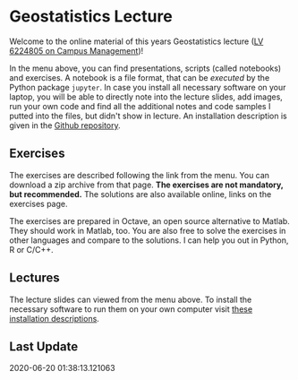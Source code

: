 # Geostatistics Lecture

Welcome to the online material of this years Geostatistics lecture ([LV 6224805 on Campus Management](https://campus.studium.kit.edu/ev/sX1tBPZfRJe44X27sWBPWg/de))!

In the menu above, you can find presentations, scripts (called notebooks) and exercises. A notebook is a file format, that can be *executed* by the Python package ``jupyter``. In case you install all necessary software on your laptop, you will be able to directly note into the lecture slides, add images, run your own code and find all the additional notes and code samples I putted into the files, but didn't show in lecture. An installation description is given in the [Github repository](https://github.com/KIT-HYD/geostatistics_lecture/blob/master/lectures/README.md).

## Exercises

The exercises are described following the link from the menu. You can download a 
zip archive from that page. **The exercises are not mandatory, but recommended.**
The solutions are also available online, links on the exercises page. 

The exercises are prepared in Octave, an open source alternative to Matlab. They 
should work in Matlab, too. You are also free to solve the exercises in other languages and compare to the solutions. I can help you out in Python, R or C/C++.

## Lectures

The lecture slides can viewed from the menu above. To install the necessary software to run them on your own computer visit [these installation descriptions](https://github.com/KIT-HYD/geostatistics_lecture/blob/master/lectures/README.md).
## Last Update

  2020-06-20 01:38:13.121063

